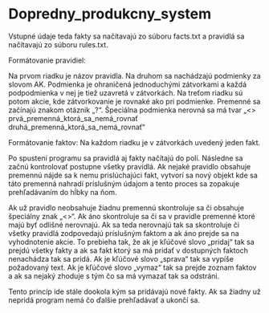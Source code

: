 # Dopredny_produkcny_system

Vstupné údaje teda fakty sa načítavajú zo súboru facts.txt a pravidlá sa načítavajú zo súboru rules.txt.

Formátovanie pravidiel:

Na prvom riadku je názov pravidla. Na druhom sa nachádzajú podmienky za slovom AK. 
Podmienka je ohraničená jednoduchými zátvorkami a každá podpodmienka v nej je tiež uzavretá v zátvorkách. 
Na treťom riadku sú potom akcie, kde zátvorkovanie je rovnaké ako pri podmienke.
Premenné sa začínajú znakom otáznik „?“. Špeciálna podmienka nerovná sa má tvar 
„<> prvá_premenná_ktorá_sa_nemá_rovnať druhá_premenná_ktorá_sa_nemá_rovnať“

Formátovanie faktov:
Na každom riadku je v zátvorkách uvedený jeden fakt.

Po spustení programu sa pravidlá aj fakty načítajú do polí. Následne sa začnú kontrolovať postupne všetky pravidlá. 
Ak nejaké pravidlo obsahuje premennú nájde sa k nemu prislúchajúci fakt, vytvorí sa nový objekt kde sa táto premenná 
nahradí príslušným údajom a tento proces sa zopakuje prehľadávaním do hĺbky na ňom.

Ak už pravidlo neobsahuje žiadnu premennú skontroluje sa či obsahuje špeciálny znak „<>“. Ak áno skontroluje sa či sa 
v pravidle premenné ktoré majú byť odlišné nerovnajú. Ak sa teda nerovnajú tak sa skontroluje či všetky pravidlá
zodpovedajú príslušným faktom a ak áno prejde sa na vyhodnotenie akcie. To prebieha tak, že ak je kľúčové 
slovo „pridaj“ tak sa prejdú všetky fakty a ak sa fakt ktorý sa má pridať v dostupných faktoch nenachádza 
tak sa pridá. Ak je kľúčové slovo „sprava“ tak sa vypíše požadovaný text. Ak je kľúčové slovo „vymaz“ tak sa prejde zoznam 
faktov a ak sa nejaký zhoduje s tým čo sa má vymazať tak sa odstráni.

Tento princíp ide stále dookola kým sa pridávajú nové fakty. Ak sa žiadny už nepridá program nemá čo ďalšie prehľadávať a ukončí sa.
